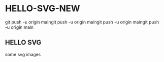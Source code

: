 # HELLO-SVG-NEW
git push -u origin maingit push -u origin maingit push -u origin maingit push -u origin main

## HELLO SVG
some svg images